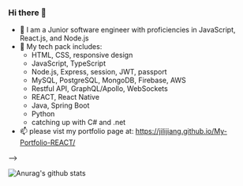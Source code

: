 ### Hi there 👋



- 🔭 I am a Junior software engineer with proficiencies in JavaScript, React.js, and Node.js
- 👯 My tech pack includes: 
   * HTML, CSS, responsive design
   * JavaScript, TypeScript
   * Node.js, Express, session, JWT, passport
   * MySQL, PostgreSQL, MongoDB, Firebase, AWS
   * Restful API, GraphQL/Apollo, WebSockets
   * REACT, React Native
   * Java, Spring Boot
   * Python 
   * catching up with C# and .net   
- 📫 please vist my portfolio page at: https://jilijiang.github.io/My-Portfolio-REACT/

-->


![Anurag's github stats](https://github-readme-stats.vercel.app/api?username=jilijiang)

